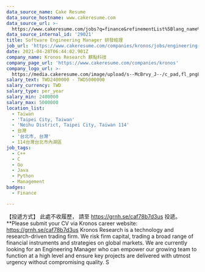 ```yaml
---
data_source_name: Cake Resume
data_source_hostname: www.cakeresume.com
data_source_url: >-
  https://www.cakeresume.com/jobs?q=finance&refinementList%5Blang_name%5D%5B0%5D=English&refinementList%5Bsalary_type%5D=per_year&range%5Bsalary_range%5D%5Bmin%5D=1000000&page=3
data_source_internal_id: '29021'
title: Software Engineering Manager 研發經理
job_url: 'https://www.cakeresume.com/companies/kronos/jobs/engineering-manager-b976fa'
date: 2021-04-28T06:44:02.901Z
company_name: Kronos Research 麒點科技
company_page_url: 'https://www.cakeresume.com/companies/kronos'
company_logo_url: >-
  https://media.cakeresume.com/image/upload/s--McBrvy_J--/c_pad,fl_png8,h_200,w_200/v1578283593/oah25nx6qnylshhzlpzk.png
salary_text: TWD2400000 - TWD5000000
salary_currency: TWD
salary_type: per_year
salary_min: 2400000
salary_max: 5000000
location_list:
  - Taiwan
  - 'Taipei City, Taiwan'
  - 'Neihu District, Taipei City, Taiwan 114'
  - 台灣
  - '台北市, 台灣'
  - 114台灣台北市內湖區
job_tags:
  - C++
  - C
  - Go
  - Java
  - Python
  - Management
badges:
  - Finance

---
```


【投遞方式】 此處不收履歷， 請至 https://grnh.se/caf78b7d3us 投遞。 **Please submit your CV via Kronos career website: https://grnh.se/caf78b7d3us Kronos Research is a technology and research-driven trading firm. We risk firm capital, trading a broad range of financial instruments and strategies on global markets. We are currently looking for an Engineering Manager who can empower our growing team to function at a high level and ensure key projects are delivered with utmost urgency without compromising quality. S